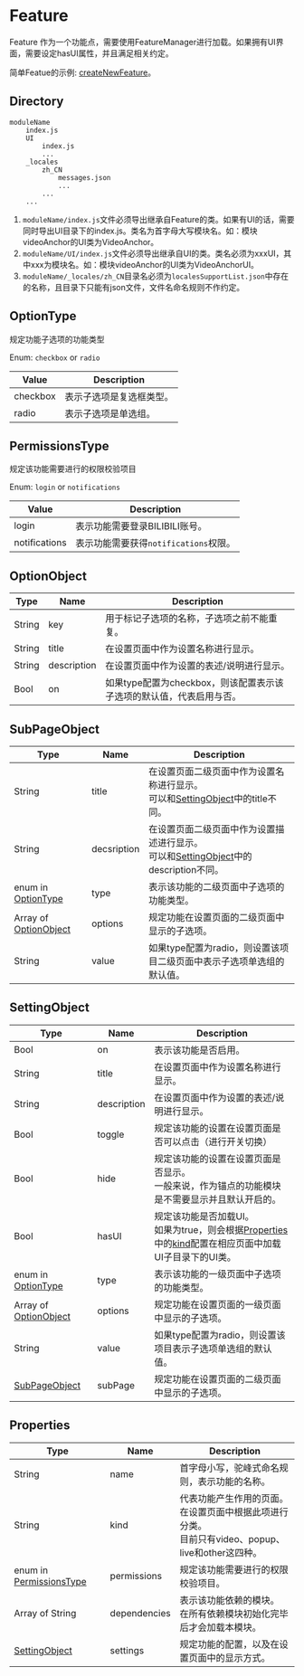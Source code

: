 # Feature

Feature 作为一个功能点，需要使用FeatureManager进行加载。如果拥有UI界面，需要设定hasUI属性，并且满足相关约定。

简单Featue的示例: [createNewFeature](./createNewFeature.md)。

## Directory

```
moduleName
    index.js
    UI
        index.js
        ...
    _locales 
        zh_CN
            messages.json
            ...
        ...
    ...
```

1. `moduleName/index.js`文件必须导出继承自Feature的类。如果有UI的话，需要同时导出UI目录下的index.js。类名为首字母大写模块名。如：模块videoAnchor的UI类为VideoAnchor。
2. `moduleName/UI/index.js`文件必须导出继承自UI的类。类名必须为xxxUI，其中xxx为模块名。如：模块videoAnchor的UI类为VideoAnchorUI。
3. `moduleName/_locales/zh_CN`目录名必须为`localesSupportList.json`中存在的名称，且目录下只能有json文件，文件名命名规则不作约定。

## OptionType

规定功能子选项的功能类型

Enum: `checkbox` or `radio`

|Value|Description|
| -------- | ---------------------- |
| checkbox | 表示子选项是复选框类型。 |
| radio    | 表示子选项是单选组。   |



## PermissionsType

规定该功能需要进行的权限校验项目

Enum: `login` or `notifications`

| Value         | Description                           |
| ------------- | ------------------------------------- |
| login         | 表示功能需要登录BILIBILI账号。        |
| notifications | 表示功能需要获得`notifications`权限。 |



## OptionObject

| Type   | Name        | Description                                                  |
| ------ | ----------- | ------------------------------------------------------------ |
| String | key         | 用于标记子选项的名称，子选项之前不能重复。                   |
| String | title       | 在设置页面中作为设置名称进行显示。                           |
| String | description | 在设置页面中作为设置的表述/说明进行显示。                    |
| Bool   | on          | 如果type配置为checkbox，则该配置表示该子选项的默认值，代表启用与否。 |

## SubPageObject

| Type                                   | Name        | Description                                                  |
| -------------------------------------- | ----------- | ------------------------------------------------------------ |
| String                                 | title       | 在设置页面二级页面中作为设置名称进行显示。<br />可以和[SettingObject](#SettingObject)中的title不同。 |
| String                                 | decsription | 在设置页面二级页面中作为设置描述进行显示。<br />可以和[SettingObject](#SettingObject)中的description不同。 |
| enum in [OptionType](#OptionType)      | type        | 表示该功能的二级页面中子选项的功能类型。                     |
| Array of [OptionObject](#OptionObject) | options     | 规定功能在设置页面的二级页面中显示的子选项。                 |
| String                                 | value       | 如果type配置为radio，则设置该项目二级页面中表示子选项单选组的默认值。 |



## SettingObject

| Type                                   | Name        | Description                                                  |
| -------------------------------------- | ----------- | ------------------------------------------------------------ |
| Bool                                   | on          | 表示该功能是否启用。                                         |
| String                                 | title       | 在设置页面中作为设置名称进行显示。                           |
| String                                 | description | 在设置页面中作为设置的表述/说明进行显示。                    |
| Bool                                   | toggle      | 规定该功能的设置在设置页面是否可以点击（进行开关切换）       |
| Bool                                   | hide        | 规定该功能的设置在设置页面是否显示。<br />一般来说，作为锚点的功能模块是不需要显示并且默认开启的。 |
| Bool                                   | hasUI       | 规定该功能是否加载UI。<br />如果为true，则会根据[Properties](#Properties)中的[kind](#kind)配置在相应页面中加载UI子目录下的UI类。 |
| enum in [OptionType](#OptionType)      | type        | 表示该功能的一级页面中子选项的功能类型。                     |
| Array of [OptionObject](#OptionObject) | options     | 规定功能在设置页面的一级页面中显示的子选项。                 |
| String                                 | value       | 如果type配置为radio，则设置该项目表示子选项单选组的默认值。  |
| [SubPageObject](#SubPageObject)        | subPage     | 规定功能在设置页面的二级页面中显示的子选项。                 |



## Properties

| Type                                        | Name                      | Description                                                  |
| ------------------------------------------- | ------------------------- | ------------------------------------------------------------ |
| String                                      | name                      | 首字母小写，驼峰式命名规则，表示功能的名称。                 |
| String                                      | <div id="kind">kind</div> | 代表功能产生作用的页面。<br />在设置页面中根据此项进行分类。<br />目前只有video、popup、live和other这四种。 |
| enum in [PermissionsType](#PermissionsType) | permissions               | 规定该功能需要进行的权限校验项目。                           |
| Array of String                             | dependencies              | 表示该功能依赖的模块。<br />在所有依赖模块初始化完毕后才会加载本模块。 |
| [SettingObject](#SettingObject)             | settings                  | 规定功能的配置，以及在设置页面中的显示方式。                 |
